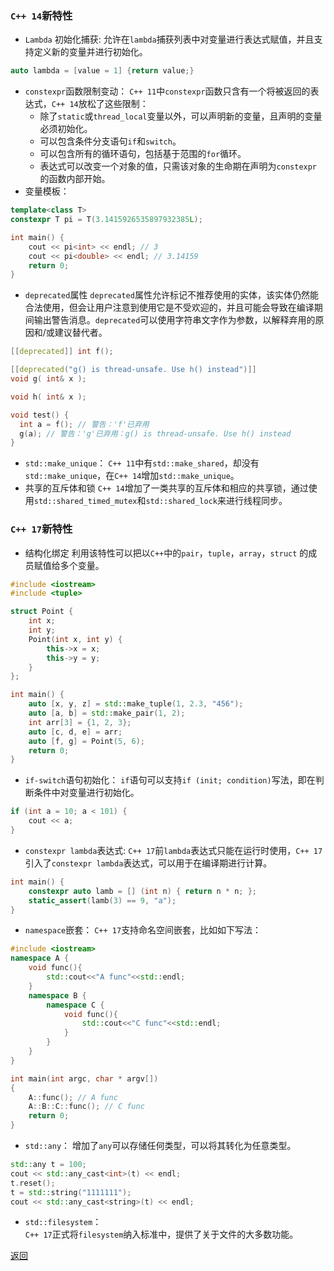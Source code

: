 ### `C++ 14`新特性
-  `Lambda` 初始化捕获:  允许在`lambda`捕获列表中对变量进行表达式赋值，并且支持定义新的变量并进行初始化。
```cpp
auto lambda = [value = 1] {return value;}
```
- `constexpr`函数限制变动：
	`C++ 11`中`constexpr`函数只含有一个将被返回的表达式，`C++ 14`放松了这些限制：
	- 除了`static`或`thread_local`变量以外，可以声明新的变量，且声明的变量必须初始化。
	- 可以包含条件分支语句`if`和`switch`。
	- 可以包含所有的循环语句，包括基于范围的`for`循环。
	- 表达式可以改变一个对象的值，只需该对象的生命期在声明为`constexpr`的函数内部开始。
-  变量模板：
```cpp
template<class T>
constexpr T pi = T(3.1415926535897932385L);

int main() {
    cout << pi<int> << endl; // 3
    cout << pi<double> << endl; // 3.14159
    return 0;
}
```
- `deprecated`属性
	`deprecated`属性允许标记不推荐使用的实体，该实体仍然能合法使用，但会让用户注意到使用它是不受欢迎的，并且可能会导致在编译期间输出警告消息。`deprecated`可以使用字符串文字作为参数，以解释弃用的原因和/或建议替代者。
```cpp
[[deprecated]] int f();

[[deprecated("g() is thread-unsafe. Use h() instead")]]
void g( int& x );

void h( int& x );

void test() {
  int a = f(); // 警告：'f'已弃用
  g(a); // 警告：'g'已弃用：g() is thread-unsafe. Use h() instead
}
```
- `std::make_unique`：
	`C++ 11`中有`std::make_shared`，却没有`std::make_unique`，在`C++ 14`增加`std::make_unique`。
- 共享的互斥体和锁
	`C++ 14`增加了一类共享的互斥体和相应的共享锁，通过使用`std::shared_timed_mutex`和`std::shared_lock`来进行线程同步。
### `C++ 17`新特性
-  结构化绑定
    利用该特性可以把以`C++`中的`pair`，`tuple`，`array`，`struct` 的成员赋值给多个变量。
```cpp
#include <iostream>
#include <tuple>

struct Point {
    int x;
    int y;
    Point(int x, int y) {
        this->x = x;
        this->y = y;
    }
};

int main() {
    auto [x, y, z] = std::make_tuple(1, 2.3, "456");
    auto [a, b] = std::make_pair(1, 2);
    int arr[3] = {1, 2, 3};
    auto [c, d, e] = arr;
    auto [f, g] = Point(5, 6);
    return 0;
}
```
- `if-switch`语句初始化：
	`if`语句可以支持`if (init; condition)`写法，即在判断条件中对变量进行初始化。
```cpp
if (int a = 10; a < 101) {
	cout << a;
}
```
- `constexpr lambda`表达式:
	`C++ 17`前`lambda`表达式只能在运行时使用，`C++ 17`引入了`constexpr lambda`表达式，可以用于在编译期进行计算。
```cpp
int main() {
    constexpr auto lamb = [] (int n) { return n * n; };
    static_assert(lamb(3) == 9, "a");
}
```
- `namespace`嵌套：
	`C++ 17`支持命名空间嵌套，比如如下写法：
```cpp
#include <iostream>
namespace A {
    void func(){
        std::cout<<"A func"<<std::endl;
    }
    namespace B {
        namespace C {
            void func(){
                std::cout<<"C func"<<std::endl;
            }
        }
    }
}

int main(int argc, char * argv[])
{
    A::func(); // A func 
    A::B::C::func(); // C func
    return 0;
}
```
- `std::any`：
	增加了`any`可以存储任何类型，可以将其转化为任意类型。
```cpp
std::any t = 100;
cout << std::any_cast<int>(t) << endl;
t.reset();
t = std::string("1111111");
cout << std::any_cast<string>(t) << endl;
```
- `std::filesystem`：  
	`C++ 17`正式将`filesystem`纳入标准中，提供了关于文件的大多数功能。

[返回](readme.md)